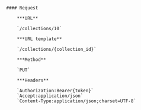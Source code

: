     #### Request

        ***URL**

        `/collections/10`

        ***URL template**

        `/collections/{collection_id}`

        ***Method**

        `PUT`

        ***Headers**

        `Authorization:Bearer{token}`
        `Accept:application/json`
        `Content-Type:application/json;charset=UTF-8`
